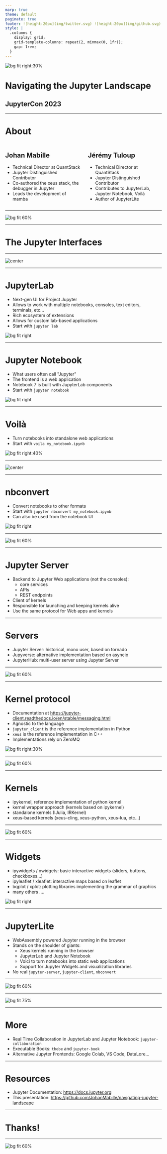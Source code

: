 ```yaml
---
marp: true
theme: default
paginate: true
footer: ![height:20px](img/twitter.svg) ![height:20px](img/github.svg) @JohanMabille @jtpio @QuantStack
style: |
  .columns {
    display: grid;
    grid-template-columns: repeat(2, minmax(0, 1fr));
    gap: 1rem;
  }
---
```


<style>
section::after {
  content: attr(data-marpit-pagination) '/' attr(data-marpit-pagination-total);
}
img[alt~="center"] {
  display: block;
  margin: 0 auto;
}
</style>

![bg fit right:30%](https://jupyter.org/assets/homepage/main-logo.svg)

# Navigating the Jupyter Landscape

## JupyterCon 2023

---

# About
<div class="columns">
<div>

## Johan Mabille

- Technical Director at QuantStack
- Jupyter Distinguished Contributor
- Co-authored the xeus stack, the debugger in Jupyter
- Leads the development of mamba

</div>
<div>

## Jérémy Tuloup

- Technical Director at QuantStack
- Jupyter Distinguished Contributor
- Contributes to JupyterLab, Jupyter Notebook, Voilà
- Author of JupyterLite

</div>
</div>

---

![bg fit 60%](img/repos_map.svg)

---

# The Jupyter Interfaces

---

![center](img/web-apps.svg)

---

# JupyterLab

- Next-gen UI for Project Jupyter
- Allows to work with multiple notebooks, consoles, text editors, terminals, etc...
- Rich ecosystem of extensions
- Allows for custom lab-based applications
- Start with `jupyter lab`

![bg fit right](img/jupyterlab.png)

---

# Jupyter Notebook

- What users often call "Jupyter"
- The frontend is a web application
- Notebook 7 is built with JupyterLab components
- Start with `jupyter notebook`

![bg fit right](img/jupyter-notebook.png)

---

# Voilà

- Turn notebooks into standalone web applications
- Start with `voila my_notebook.ipynb`

![bg fit right:40%](img/voila.png)


---

![center](img/all-web-apps.svg)

---

# nbconvert

- Convert notebooks to other formats
- Start with `jupyter nbconvert my_notebook.ipynb`
- Can also be used from the notebook UI

![bg fit right](img/nbconvert-export.png)

---

![bg fit 60%](img/client_server_kernel-0.svg)

---

# Jupyter Server

- Backend to Jupyter Web applications (not the consoles):
    - core services
    - APIs
    - REST endpoints
- Client of kernels
- Responsible for launching and keeping kernels alive
- Use the same protocol for Web apps and kernels

---

# Servers

- Jupyter Server: historical, mono user, based on tornado
- Jupyverse: alternative implementation based on asyncio
- JupyterHub: multi-user server using Jupyter Server

---

![bg fit 60%](img/client_server_kernel-1.svg)

---

# Kernel protocol

- Documentation at https://jupyter-client.readthedocs.io/en/stable/messaging.html
- Agnostic to the language
- `jupyter_client` is the reference implementation in Python
- `xeus` is the reference implementation in C++
- Implementations rely on ZeroMQ

![bg fit right:30%](https://xeus.readthedocs.io/en/latest/_images/jupyter_archi.svg)

---

![bg fit 60%](img/client_server_kernel-2.svg)

---

# Kernels

- ipykernel, reference implementation of python kernel
- kernel wrapper approach (kernels based on ipykernel)
- standalone kernels (IJulia, IRKernel)
- xeus-based kernels (xeus-cling, xeus-python, xeus-lua, etc...)

---

![bg fit 60%](img/widgets.svg)

---

# Widgets

- ipywidgets / xwidgets: basic interactive widgets (sliders, buttons, checkboxes...)
- ipyleaflet / xleaflet: interactive maps based on leaflet
- bqplot / xplot: plotting libraries implementing the grammar of graphics
- many others ....

![bg fit right](img/widgets.png)

---

# JupyterLite

- WebAssembly powered Jupyter running in the browser
- Stands on the shoulder of giants:
  - Xeus kernels running in the browser
  - JupyterLab and Jupyter Notebook
  - Voici to turn notebooks into static web applications
  - Support for Jupyter Widgets and visualization libraries
- No real `jupyter-server`, `jupyter-client`, `nbconvert`

---

![bg fit 60%](./img/jupyterlite.png)

---

![bg fit 75%](./img/jupyterlite.svg)

---

# More

- Real Time Collaboration in JupyterLab and Jupyter Notebook: `jupyter-collaboration`
- Executable Books: `thebe` and `jupyter-book`
- Alternative Jupyter Frontends: Google Colab, VS Code, DataLore...

---

# Resources

- Jupyter Documentation: https://docs.jupyter.org
- This presentation: https://github.com/JohanMabille/navigating-jupyter-landscape

---

# Thanks!

---

![bg fit 60%](img/repos_map.svg)

